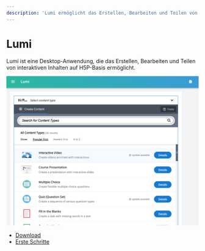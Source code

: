 ```yaml
---
description: 'Lumi ermöglicht das Erstellen, Bearbeiten und Teilen von H5P.'
---
```


# Lumi

Lumi ist eine Desktop-Anwendung, die das Erstellen, Bearbeiten und Teilen von interaktiven Inhalten auf H5P-Basis ermöglicht.

![](.gitbook/assets/screenshot1.png)

* [Download](https://next.lumi.education/#download)
* [Erste Schritte](getting-started/install.md)





